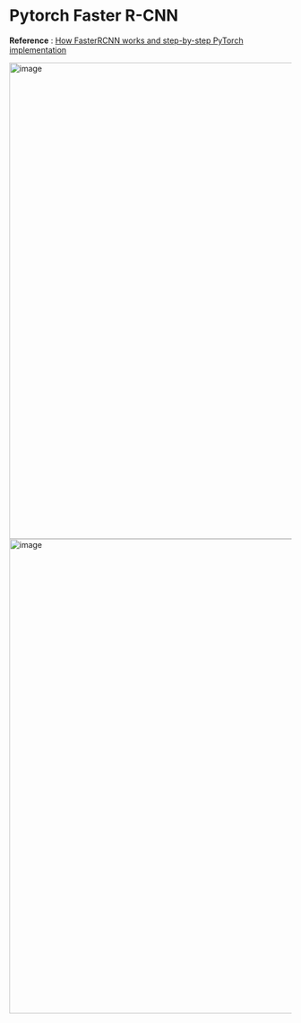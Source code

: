 # Pytorch Faster R-CNN

**Reference** : [How FasterRCNN works and step-by-step PyTorch implementation](https://youtu.be/4yOcsWg-7g8)

<img width="850" alt="image" src="https://user-images.githubusercontent.com/55650445/140017300-a8d3957e-e126-411b-abd8-e6da81e559b7.png">
<img width="847" alt="image" src="https://user-images.githubusercontent.com/55650445/140017331-a2c6d56c-294a-4b26-807b-fc797c485735.png">


